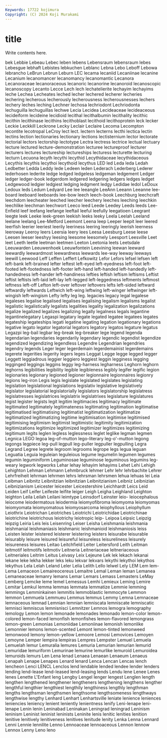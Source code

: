 ```yaml
---
Keywords: 17722 kojimura
Copyright: (C) 2024 Koji Murakami
---
```


# title

Write contents here.



bek Lebbie Lebeau Lebec leben lebens Lebensraum
lebensraum lebes Lebesgue lebhaft Lebistes lebkuchen Leblanc Lebna Lebo Leboff
Lebowa lebrancho LeBrun Lebrun Leburn LEC lecama lecaniid Lecaniinae lecanine
Lecanium lecanomancer lecanomancy lecanomantic Lecanora Lecanoraceae lecanoraceous lecanoric lecanorine lecanoroid
lecanoscopic lecanoscopy Lecanto Lecce Lech lech lechatelierite lechayim lechayims leche
Lechea Lecheates leched lecher lechered lecherer lecheries lechering lecherous lecherously
lecherousness lecherousnesses lechers lechery leches leching Lechner lechosa lechriodont Lechriodonta
lechuguilla lechuguillas lechwe Lecia Lecidea Lecideaceae lecideaceous lecideiform lecideine lecidioid
lecithal lecithalbumin lecithality lecithic lecithin lecithinase lecithins lecithoblast lecithoid lecithoprotein
leck lecker Leckie Leckkill Leckrone Lecky Leclair Leclaire Lecoma Lecompton
lecontite lecotropal LeCroy lect lect. lectern lecterns lecthi lectica lectin
lectins lection lectionaries lectionary lections lectisternium lector lectorate lectorial lectors
lectorship lectotype Lectra lectress lectrice lectual lectuary lecture lectured lecture-demonstration
lecturee lectureproof lecturer lecturers lectures lectureship lectureships lecturess lecturette lecturing
lecturn Lecuona lecyth lecythi lecythid Lecythidaceae lecythidaceous Lecythis lecythis lecythoi
lecythoid lecythus LED led Leda leda Ledah Ledbetter Ledda Leddy
lede Ledeen leden Lederach Lederberg Lederer lederhosen lederite ledge ledged
ledgeless ledgeman ledgement Ledger ledger ledger-book ledgerdom ledgered ledgering ledgers
ledges ledget Ledgewood ledgier ledgiest ledging ledgment ledgy Ledidae ledol
LeDoux Ledoux leds Ledum Ledyard Lee lee leeangle LeeAnn Leeann
Leeanne lee-board leeboard leeboards lee-bow leech leech-book Leechburg leechcraft leechdom
leecheater leeched leecher leechery leeches leeching leechkin leechlike leechman leechwort
Leeco leed Leede Leedey Leeds leeds Lee-Enfield leef leefang leefange
leeftail leeful leefully leegatioen Leegrant leegte leek Leeke leek-green leekish
leeks leeky Leela Leelah Leeland leelane leelang Lee-Metford Leemont Leena
leep Leeper leepit leer leered leerfish leerier leeriest leerily leeriness
leering leeringly leerish leerness leeroway Leeroy leers Leersia leery lees
Leesa Leesburg Leese leese Leesen leeser leeshyy leesing leesome leesomely
Leesport Leesville Leet leet Leeth leetle leetman leetmen Leeton Leetonia
leets Leetsdale Leeuwarden Leeuwenhoek Leeuwfontein Leevining leewan leeward leewardly leewardmost
leewardness leewards lee-way leeway leeways leewill Leewood Leff Leffen Leffert
Lefkowitz Lefor Lefors lefsel lefsen left left-bank left-brained lefter leftest
left-eyed left-eyedness left-foot left-footed left-footedness left-footer left-hand left-handed left-handedly left-handedness
left-hander left-handiness lefties leftish leftism leftisms Leftist leftist leftists left-laid
left-lay left-legged left-leggedness leftments leftmost leftness left-off Lefton left-over leftover
leftovers lefts left-sided leftward leftwardly leftwards Leftwich left-wing leftwing left-winger
leftwinger left-wingish left-wingism Lefty lefty leg leg. legacies legacy legal
legalese legaleses legalise legalised legalises legalising legalism legalisms legalist legalistic
legalistically legalists legalities legality legalization legalizations legalize legalized legalizes legalizing
legally legalness legals legantine legantinelegatary Legaspi legatary legate legated legatee
legatees legates legateship legateships legati legatine legating legation legationary legations
legative legato legator legatorial legators legatory legatos legature legatus Legazpi
leg-bail legbar leg-break leg-breaker lege legend legenda legendarian legendaries legendarily
legendary legendic legendist legendize legendized legendizing legendless Legendre Legendrian legendries
legendry legends Leger leger legerdemain legerdemainist legerdemains legerete legerities legerity
legers leges Leggat Legge legge legged legger Leggett leggiadrous leggier
leggiero leggiest leggin legginess legging legginged leggings leggins leggy leg-harness
legharness Leghorn leghorn leghorns legibilities legibility legible legibleness legibly legifer
legific legion legionaries legionary legioned legioner legionnaire legionnaires legionry legions
leg-iron Legis legis legislate legislated legislates legislating legislation legislational legislations
legislativ legislative legislatively legislator legislatorial legislatorially legislators legislatorship legislatress legislatresses
legislatrices legislatrix legislatrixes legislature legislatures legist legister legists legit legitim
legitimacies legitimacy legitimate legitimated legitimately legitimateness legitimating legitimation legitimatise legitimatised
legitimatising legitimatist legitimatization legitimatize legitimatized legitimatizing legitime legitimisation legitimise legitimised
legitimising legitimism legitimist legitimistic legitimity legitimization legitimizations legitimize legitimized legitimizer
legitimizes legitimizing legitimum legits leglen legless leglessness leglet leglike legman
legmen Legnica LEGO legoa leg-of-mutton lego-literary leg-o'-mutton legong legongs legpiece
leg-pull legpull leg-puller legpuller legpulling Legra Legrand Legree legrete legroom
legrooms legrope legs legua leguan Leguatia Leguia leguleian leguleious legume
legumelin legumen legumes legumin leguminiform Leguminosae leguminose leguminous legumins leg-weary
legwork legworks Lehar lehay lehayim lehayims Lehet Lehi Lehigh Lehighton
Lehman Lehmann Lehmbruck lehmer Lehr lehr lehrbachite Lehrer Lehrfreiheit lehrman
lehrmen lehrs lehrsman lehrsmen lehua lehuas lei Leia Leibman Leibnitz
Leibnitzian leibnitzian Leibnitzianism Leibniz Leibnizian Leibnizianism Leicester leicester Leicestershire Leichhardt
Leics Leid Leiden Leif Leifer Leifeste leifite leiger Leigh Leigha
Leighland Leighton leighton Leila Leilah Leilani leimtype Leinsdorf Leinster leio-
leiocephalous leiocome leiodermatous leiodermia leiomyofibroma leiomyoma leiomyomas leiomyomata leiomyomatous leiomyosarcoma
leiophyllous Leiophyllum Leiothrix Leiotrichan Leiotriches Leiotrichi Leiotrichidae Leiotrichinae leiotrichine leiotrichous
leiotrichy leiotropic leip- Leipoa Leipsic Leipzig leipzig Leiria Leis leis
Leisenring Leiser Leisha Leishmania leishmania leishmanial leishmaniasis leishmanic leishmanioid leishmaniosis
leiss Leisten leister leistered leisterer leistering leisters leisurabe leisurable leisurably
leisure leisured leisureful leisureless leisureliness leisurely leisureness leisures Leitao Leitchfield
Leiter Leitersford Leith Leitman leitmotif leitmotifs leitmotiv Leitneria Leitneriaceae leitneriaceous
Leitneriales Leitrim Leitus Leivasy Leix Lejeune Lek lek lekach lekanai
lekane leke lekha lekker leks leku lekvar lekvars lekythi lekythoi
lekythos lekythus Lela Lelah Leland Leler Lelia Lelith Lello lelwel
Lely LEM Lem lem- Lema Lemaceon Lemaireocereus Lemaitre Lemal Leman
leman Lemanea Lemaneaceae lemanry lemans Lemar Lemars Lemass Lemasters LeMay
Lemberg Lemcke leme lemel Lemessus Lemhi Lemieux Leming Lemire Lemitar
Lemkul lemma lemmas lemmata lemmatize Lemmie lemming lemmings Lemminkainen lemmitis
lemmoblastic lemmocyte Lemmon lemmon Lemmuela Lemmueu Lemmus lemmus Lemmy Lemna
Lemnaceae lemnaceous lemnad Lemnian lemnian lemniscata lemniscate lemniscatic lemnisci lemniscus
lemnisnisci Lemnitzer Lemnos lemogra lemography lemology Lemon lemon lemonade lemonades
lemonado lemon-color lemon-colored lemon-faced lemonfish lemonfishes lemon-flavored lemongrass lemon-green Lemonias
Lemoniidae Lemoniinae lemonish lemonlike Lemonnier lemons lemon-scented Lemont lemon-tinted lemonweed
lemonwood lemony lemon-yellow Lemoore Lemosi Lemovices Lemoyen Lemoyne Lemper lempira
lempiras Lempres Lempster Lemuel Lemuela Lemuelah lemur Lemuralia lemures Lemuria
Lemurian lemurian lemurid Lemuridae lemuriform Lemurinae lemurine lemurlike lemuroid Lemuroidea
lemuroids lemurs Len Lena lenad Lenaea Lenaean Lenaeum Lenaeus Lenapah
Lenape Lenapes Lenard lenard Lenca Lencan Lencas lench lencheon Lenci
LENCL Lenclos lend lendable lended lendee lender lenders lending lend-lease
lend-leased lend-leasing lends Lendu lene Lenee Lenes lenes Lenette L'Enfant
leng Lengby Lengel lenger lengest Lenglen length lengthen lengthened lengthener
lengtheners lengthening lengthens lengther lengthful lengthier lengthiest lengthily lengthiness lengthly
lengthman lengths lengthsman lengthsmen lengthsome lengthsomeness lengthways lengthwise lengthy Lenhard
Lenhart Lenhartsville leniate lenience leniences leniencies leniency lenient leniently lenientness
lenify Leni-lenape leni-lenape Lenin lenin Leninabad Leninakan Leningrad leningrad Leninism
leninism Leninist leninist leninists Leninite lenis lenitic lenities lenition lenitive
lenitively lenitiveness lenitives lenitude lenity Lenka Lenna Lennard Lenni Lennie
lennilite Lenno Lennoaceae lennoaceous Lennon lennow Lennox Lenny Leno leno
